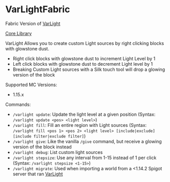 # VarLightFabric

Fabric Version of [VarLight](https://github.com/flori-schwa/VarLight)

[Core Library](https://github.com/flori-schwa/VarLightCore)

VarLight Allows you to create custom Light sources by right clicking blocks with glowstone dust.

-   Right click blocks with glowstone dust to increment Light Level by 1
-   Left click blocks with glowstone dust to decrement Light level by 1
-   Breaking Custom Light sources with a Silk touch tool will drop a glowing version of the block

Supported MC Versions:

-   1.15.x

Commands:

-   `/varlight update`: Update the light level at a given position (Syntax: `/varlight update <pos> <light level>`)
-   `/varlight fill`: Fill an entire region with Light sources (Syntax: `/varlight fill <pos 1> <pos 2> <light level> [include|exclude] [include filter|exclude filter]`)
-   `/varlight give`: Like the vanilla `/give` command, but receive a glowing version of the block instead
-   `/varlight debug`: List custom light sources
-   `/varlight stepsize`: Use any interval from 1-15 instead of 1 per click (Syntax: `/varlight stepsize <1-15>`)
-   `/varlight migrate`: Used when importing a world from a <1.14.2 Spigot server that ran [VarLight](https://github.com/flori-schwa/VarLight)

